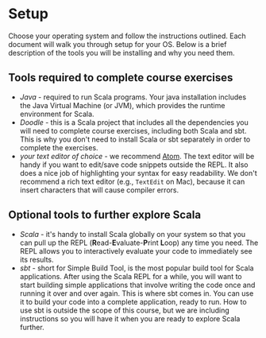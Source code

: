 # Setup

Choose your operating system and follow the instructions outlined. Each document will walk you through setup for your OS. Below is a brief description of the tools you will be installing and why you need them.

## Tools required to complete course exercises

* *Java* - required to run Scala programs. Your java installation includes the Java Virtual Machine (or JVM), which provides the runtime environment for Scala.
* *Doodle* - this is a Scala project that includes all the dependencies you will need to complete course exercises, including both Scala and sbt. This is why you don't need to install Scala or sbt separately in order to complete the exercises.
* *your text editor of choice* - we recommend [Atom](https://atom.io/). The text editor will be handy if you want to edit/save code snippets outside the REPL. It also does a nice job of highlighting your syntax for easy readability. We don't recommend a rich text editor (e.g., `TextEdit` on Mac), because it can insert characters that will cause compiler errors.

## Optional tools to further explore Scala

* *Scala* - it's handy to install Scala globally on your system so that you can pull up the REPL (**R**ead-**E**valuate-**P**rint **L**oop) any time you need. The REPL allows you to interactively evaluate your code to immediately see its results.
* *sbt* - short for Simple Build Tool, is the most popular build tool for Scala applications. After using the Scala REPL for a while, you will want to start building simple applications that involve writing the code once and running it over and over again. This is where sbt comes in. You can use it to build your code into a complete application, ready to run. How to use sbt is outside the scope of this course, but we are including instructions so you will have it when you are ready to explore Scala further.  